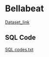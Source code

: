# Bellabeat
[Dataset_link](https://www.kaggle.com/datasets/kyle007hendricks/bellabeat-dataset)

## SQL Code

[SQL codes.txt](https://github.com/MuhabAbbas/portfolio_Projects/files/10920595/SQL.codes.txt)
